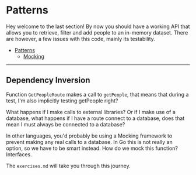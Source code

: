 # Patterns

Hey welcome to the last section!
By now you should have a working API that allows you to retrieve, filter
and add people to an in-memory dataset.
There are however, a few issues with this code, mainly
its testability.

- [Patterns](#patterns)
  - [Mocking](#mocking)

---

## Dependency Inversion

Function `GetPeopleRoute` makes a call to `getPeople`, that means
that during a test, I'm also implicitly testing getPeople right?

What happens if I make calls to external libraries? Or 
if I make use of a database, what happens if I have
a route connect to a database, does that mean I must always
be connected to a database?

In other languages, you'd probably be using a Mocking framework
to prevent making any real calls to a database.
In Go this is not really an option, so we have to
be smart instead.
How do we mock this function? Interfaces.

The `exercises.md` will take you through this journey.


